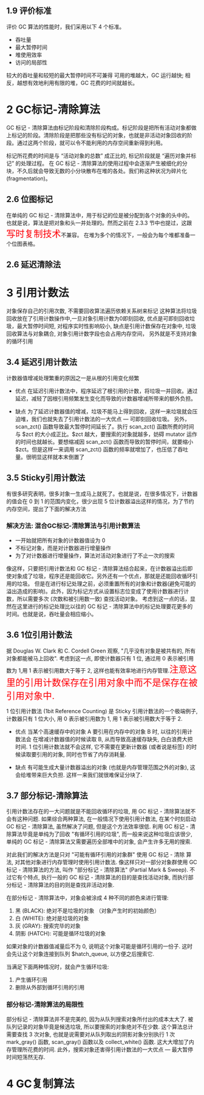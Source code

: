 ## 1.9 评价标准
评价 GC 算法的性能时，我们采用以下 4 个标准。
* 吞吐量
* 最大暂停时间
* 堆使用效率
* 访问的局部性

较大的吞吐量和较短的最大暂停时间不可兼得
可用的堆越大，GC 运行越快;
相反，越想有效地利用有限的堆，GC 花费的时间就越长。

# 2 GC标记-清除算法
GC 标记 - 清除算法由标记阶段和清除阶段构成。标记阶段是把所有活动对象都做上标记的阶段。清除阶段是把那些没有标记的对象，也就是非活动对象回收的阶段。通过这两个阶段，就可以令不能利用的内存空间重新得到利用。

标记所花费的时间是与 “活动对象的总数” 成正比的, 标记阶段就是 “遍历对象并标记” 的处理过程。
在 GC 标记 - 清除算法的使用过程中会逐渐产生被细化的分块，不久后就会导致无数的小分块散布在堆的各处。我们称这种状况为碎片化 (fragmentation)。

## 2.6 位图标记
在单纯的 GC 标记 - 清除算法中，用于标记的位是被分配到各个对象的头中的。也就是说，算法是把对象和头一并处理的。然而之前在 2.3.3 节中也提过，这跟<font color=#fd0209 size=5 >写时复制技术</font>不兼容。
在堆为多个的情况下，一般会为每个堆都准备一个位图表格。

## 2.6 延迟清除法




# 3 引用计数法
对象保存自己的引用次数, 不需要回收算法遍历依赖关系树来标记
这种算法将垃圾回收放在了引用计数操作中,一旦对象引用计数为0即刻回收, 优点是可即刻回收垃圾，最大暂停时间短, 对程序实时性影响较小, 缺点是引用计数保存在对象中, 垃圾回收算法与对象耦合, 对象引用计数字段也会占用内存空间， 另外就是不支持对象的循环引用

## 3.4 延迟引用计数法

计数器值增减处理繁重的原因之一是从根的引用变化频繁

* 优点
在延迟引用计数法中，程序延迟了根引用的计数，将垃圾一并回收。通过延迟，减轻了因根引用频繁发生变化而导致的计数器增减所带来的额外负担。

* 缺点
为了延迟计数器值的增减，垃圾不能马上得到回收，这样一来垃圾就会压迫堆，我们也就失去了引用计数法的一大优点 — 可即刻回收垃圾。
另外，scan_zct() 函数导致最大暂停时间延长了。执行 scan_zct() 函数所费的时间与 \$zct 的大小成正比。\$zct 越大，要搜索的对象就越多，妨碍 mutator 运作的时间也就越长。要想缩减因 scan_zct() 函数而导致的暂停时间，就要缩小 \$zct。但是这样一来调用 scan_zct() 函数的频率就增加了，也压低了吞吐量。很明显这样就本末倒置了


## 3.5 Sticky引用计数法

有很多研究表明，很多对象一生成马上就死了。也就是说，在很多情况下，计数器的值会在 0 到 1 的范围内变化，很少出现 5 位计数器溢出这样的情况，为了节约内存空间，提出了下面的解决方法

### 解决方法: 混合GC标记-清除算法与引用计数算法

* 一开始就把所有对象的计数器值设为 0
* 不标记对象，而是对计数器进行增量操作
*  为了对计数器进行增量操作，算法对活动对象进行了不止一次的搜索

像这样，只要把引用计数法和 GC 标记 - 清除算法结合起来，在计数器溢出后即使对象成了垃圾，程序还是能回收它。另外还有一个优点，那就是还能回收循环引用的垃圾。
但是在进行标记处理之前，必须重置所有的对象和计数器(避免可能的溢出造成的影响)。此外，因为标记方式从设置标志位变成了使用计数器进行计数，所以需要多次 (次数和被引用数一致) 查找活动对象。
考虑到这一点的话，显然在这里进行的标记处理比以往的 GC 标记 - 清除算法中的标记处理要花更多的时间。也就是说，吞吐量会相应缩小。


## 3.6 1位引用计数法
据 Douglas W. Clark 和 C. Cordell Green 观察, "几乎没有对象是被共有的, 所有对象都能被马上回收". 考虑到这一点, 即使计数器只有 1 位, 通过用 0 表示被引用数为 1,用 1 表示被引用数大于等于 2, 这样也能有效率地进行内存管理.<font color=#fd0209 size=5 >注意这里的引用计数保存在引用对象中而不是保存在被引用对象中.</font> 

1 位引用计数法 (1bit Reference Counting) 是 Sticky 引用计数法的一个极端例子, 计数器只有 1 位大小, 用 0 表示被引用数为 1, 用 1 表示被引用数大于等于 2.

* 优点
当某个高速缓存中的对象 A 要引用在内存中的对象 B 时, 以往的引用计数法会
在增减计数器值的时候读取 B, 从而导致高速缓存缺失, 白白浪费大把时间. 1 位引用计数法就不会这样, 它不需要在更新计数器 (或者说是标签) 的时候读取要引用的对象, 同时也节省了内存消耗量.

* 缺点
有可能生成大量计数器溢出的对象 (也就是内存管理范围之外的对象), 这会给堆带来巨大负担. 这样一来我们就很难保证分块了.


## 3.7 部分标记-清除算法
引用计数法存在的一大问题就是不能回收循环的垃圾, 用 GC 标记 - 清除算法就不会有这种问题. 如果综合两种算法, 在一般情况下使用引用计数法, 在某个时刻启动 GC 标记 - 清除算法, 虽然解决了问题, 但是这个方法效率很低. 利用 GC 标记 - 清除算法毕竟是单纯为了回收 "有循环引用的垃圾", 而一般来说这种垃圾应该很少, 单纯的 GC 标记 - 清除算法又需要遍历全部堆中的对象, 会产生许多无用的搜索.

对此我们的解决方法是只对 "可能有循环引用的对象群" 使用 GC 标记 - 清除
算法, 对其他对象进行内存管理时使用引用计数法. 像这样只对一部分对象群使用 GC 标记 - 清除算法的方法, 叫作 "部分标记 - 清除算法" (Partial Mark & Sweep). 不过它有个特点, 执行一般的 GC 标记 - 清除算法的目的是查找活动对象, 而执行部分标记 - 清除算法的目的则是查找非活动对象.

在部分标记 - 清除算法中，对象会被涂成 4 种不同的颜色来进行管理:
1. 黑 (BLACK): 绝对不是垃圾的对象 （对象产生时的初始颜色）
2. 白 (WHITE): 绝对是垃圾的对象
3. 灰 (GRAY): 搜索完毕的对象
4. 阴影 (HATCH): 可能是循环垃圾的对象

如果对象的计数器值减量后不为 0, 说明这个对象可能是循环引用的一份子. 这时会先让这个对象连接到队列 \$hatch_queue, 以方便之后搜索它.

当满足下面两种情况时，就会产生循环垃圾:
1. 产生循环引用
2. 删除从外部到循环引用的引用


### 部分标记-清除算法的局限性
部分标记 - 清除算法并不是完美的, 因为从队列搜索对象所付出的成本太大了. 被队列记录的对象毕竟是候选垃圾, 所以要搜索的对象绝对不在少数. 这个算法总计需要查找 3 次对象, 也就是说需要对从队列取出的阴影对象分别执行 1 次 mark_gray() 函数, scan_gray() 函数以及 collect_white() 函数. 这大大增加了内存管理所花费的时间.
此外，搜索对象还害得引用计数法的一大优点 — 最大暂停时间短荡然无存.

# 4 GC复制算法


